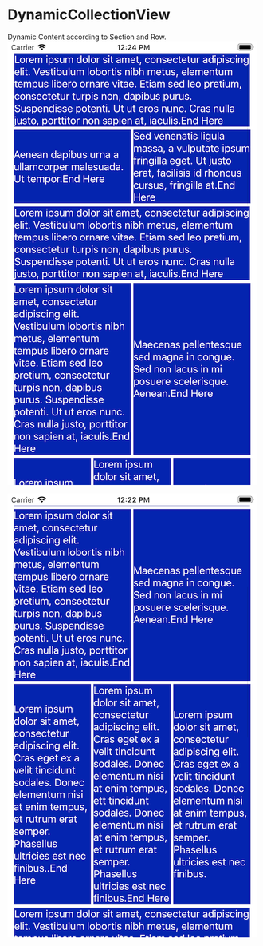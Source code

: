 # DynamicCollectionView
Dynamic Content according to Section and Row.
<img src="https://github.com/Nilomi/DynamicCollectionView/blob/master/Simulator%20Screen%20Shot%201.png" alt="ScreenShot1"/>

<img src="https://github.com/Nilomi/DynamicCollectionView/blob/master/Simulator%20Screen%20Shot%202.png" alt="ScreenShot2"/>
